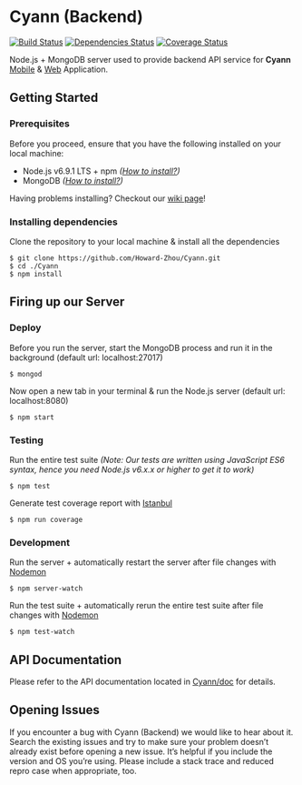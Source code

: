 # Cyann (Backend)
[![Build Status](https://travis-ci.org/Cyann-UBC/Cyann.svg?branch=master)](https://travis-ci.org/Cyann-UBC/Cyann)
[![Dependencies Status](https://david-dm.org/Cyann-UBC/Cyann.svg)](https://david-dm.org/Cyann-UBC/Cyann)
[![Coverage Status](https://coveralls.io/repos/github/Cyann-UBC/Cyann/badge.svg?branch=master)](https://coveralls.io/github/Cyann-UBC/Cyann?branch=master)

Node.js + MongoDB server used to provide backend API service for **Cyann** [Mobile](https://github.com/Cyann-UBC/cyann_mobile) & [Web](https://github.com/Howard-Zhou/cyann_front) Application.

## Getting Started

### Prerequisites
Before you proceed, ensure that you have the following installed on your local machine:
- Node.js v6.9.1 LTS + npm *([How to install?](https://docs.npmjs.com/getting-started/installing-node))*
- MongoDB *([How to install?](https://docs.mongodb.com/v3.2/installation/))*

Having problems installing? Checkout our [wiki page](https://github.com/Cyann-UBC/Cyann/wiki)!

### Installing dependencies
Clone the repository to your local machine & install all the dependencies
```
$ git clone https://github.com/Howard-Zhou/Cyann.git
$ cd ./Cyann
$ npm install
```

## Firing up our Server

### Deploy
Before you run the server, start the MongoDB process and run it in the background (default url: localhost:27017)
``` 
$ mongod
```
Now open a new tab in your terminal & run the Node.js server (default url: localhost:8080)
```
$ npm start
```

### Testing
Run the entire test suite *(Note: Our tests are written using JavaScript ES6 syntax, hence you need Node.js v6.x.x or higher to get it to work)*
``` 
$ npm test
```
Generate test coverage report with [Istanbul](https://github.com/gotwarlost/istanbul)
```
$ npm run coverage
```

### Development
Run the server + automatically restart the server after file changes with [Nodemon](https://github.com/remy/nodemon)
``` 
$ npm server-watch
```
Run the test suite + automatically rerun the entire test suite after file changes with [Nodemon](https://github.com/remy/nodemon)
```
$ npm test-watch
```

## API Documentation
Please refer to the API documentation located in [Cyann/doc](https://github.com/Cyann-UBC/Cyann/tree/master/docs) for details.

## Opening Issues
If you encounter a bug with Cyann (Backend) we would like to hear about it. Search the existing issues and try to make sure your problem doesn’t already exist before opening a new issue. It’s helpful if you include the version and OS you’re using. Please include a stack trace and reduced repro case when appropriate, too.
